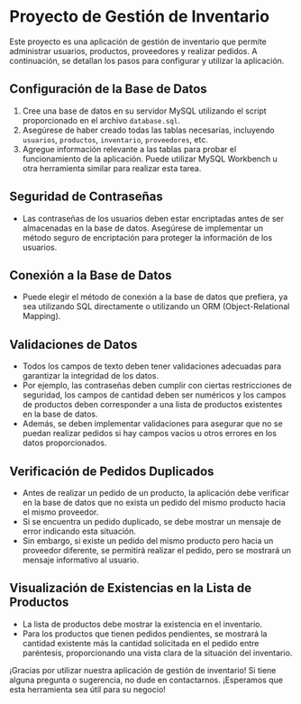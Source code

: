 # Proyecto de Gestión de Inventario

Este proyecto es una aplicación de gestión de inventario que permite administrar usuarios, productos, proveedores y realizar pedidos. A continuación, se detallan los pasos para configurar y utilizar la aplicación.

## Configuración de la Base de Datos

1. Cree una base de datos en su servidor MySQL utilizando el script proporcionado en el archivo `database.sql`.
2. Asegúrese de haber creado todas las tablas necesarias, incluyendo `usuarios`, `productos`, `inventario`, `proveedores`, etc.
3. Agregue información relevante a las tablas para probar el funcionamiento de la aplicación. Puede utilizar MySQL Workbench u otra herramienta similar para realizar esta tarea.

## Seguridad de Contraseñas

- Las contraseñas de los usuarios deben estar encriptadas antes de ser almacenadas en la base de datos. Asegúrese de implementar un método seguro de encriptación para proteger la información de los usuarios.

## Conexión a la Base de Datos

- Puede elegir el método de conexión a la base de datos que prefiera, ya sea utilizando SQL directamente o utilizando un ORM (Object-Relational Mapping).

## Validaciones de Datos

- Todos los campos de texto deben tener validaciones adecuadas para garantizar la integridad de los datos.
- Por ejemplo, las contraseñas deben cumplir con ciertas restricciones de seguridad, los campos de cantidad deben ser numéricos y los campos de productos deben corresponder a una lista de productos existentes en la base de datos.
- Además, se deben implementar validaciones para asegurar que no se puedan realizar pedidos si hay campos vacíos u otros errores en los datos proporcionados.

## Verificación de Pedidos Duplicados

- Antes de realizar un pedido de un producto, la aplicación debe verificar en la base de datos que no exista un pedido del mismo producto hacia el mismo proveedor.
- Si se encuentra un pedido duplicado, se debe mostrar un mensaje de error indicando esta situación.
- Sin embargo, si existe un pedido del mismo producto pero hacia un proveedor diferente, se permitirá realizar el pedido, pero se mostrará un mensaje informativo al usuario.

## Visualización de Existencias en la Lista de Productos

- La lista de productos debe mostrar la existencia en el inventario.
- Para los productos que tienen pedidos pendientes, se mostrará la cantidad existente más la cantidad solicitada en el pedido entre paréntesis, proporcionando una vista clara de la situación del inventario.

¡Gracias por utilizar nuestra aplicación de gestión de inventario! Si tiene alguna pregunta o sugerencia, no dude en contactarnos. ¡Esperamos que esta herramienta sea útil para su negocio!
